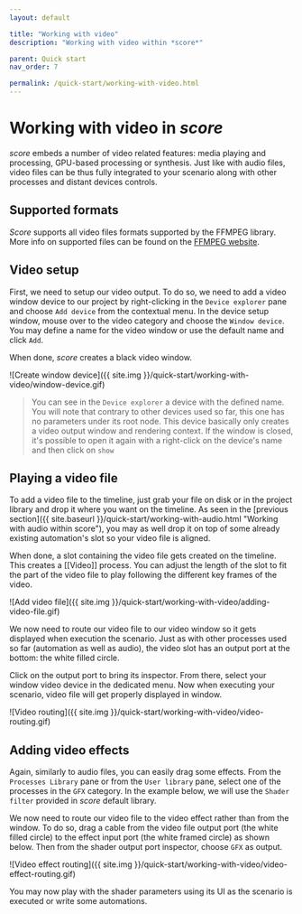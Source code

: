 ```yaml
---
layout: default

title: "Working with video"
description: "Working with video within *score*"

parent: Quick start
nav_order: 7

permalink: /quick-start/working-with-video.html
---
```

# Working with video in *score*

*score* embeds a number of video related features: media playing and processing, GPU-based processing or synthesis. Just like with audio files, video files can be thus fully integrated to your scenario along with other processes and distant devices controls.

## Supported formats

*Score* supports all video files formats supported by the FFMPEG library. More info on supported files can be found on the [FFMPEG website](https://www.ffmpeg.org/general.html#Video-Codecs).

## Video setup

First, we need to setup our video output. To do so, we need to add a video window device to our project by right-clicking in the `Device explorer` pane and choose `Add device` from the contextual menu. In the device setup window, mouse over to the video category and choose the `Window device`. You may define a name for the video window or use the default name and click `Add`.

When done, *score* creates a black video window.

![Create window device]({{ site.img }}/quick-start/working-with-video/window-device.gif)


> You can see in the `Device explorer` a device with the defined name. You will note that contrary to other devices used so far, this one has no parameters under its root node. This device basically only creates a video output window and rendering context. If the window is closed, it's possible to open it again with a right-click on the device's name and then click on `show`

## Playing a video file

To add a video file to the timeline, just grab your file on disk or in the project library and drop it where you want on the timeline. As seen in the [previous section]({{ site.baseurl }}/quick-start/working-with-audio.html "Working with audio within score"), you may as well drop it on top of some already existing automation's slot so your video file is aligned.

When done, a slot containing the video file gets created on the timeline. This creates a [[Video]] process. You can adjust the length of the slot to fit the part of the video file to play following the different key frames of the video.

![Add video file]({{ site.img }}/quick-start/working-with-video/adding-video-file.gif)

We now need to route our video file to our video window so it gets displayed when execution the scenario. Just as with other processes used so far (automation as well as audio), the video slot has an output port at the bottom: the white filled circle.

Click on the output port to bring its inspector. From there, select your window video device in the dedicated menu. Now when executing your scenario, video file will get properly displayed in window.

![Video routing]({{ site.img }}/quick-start/working-with-video/video-routing.gif)

## Adding video effects

Again, similarly to audio files, you can easily drag some effects. From the `Processes Library` pane or from the `User library` pane, select one of the processes in the `GFX` category. In the example below, we will use the `Shader filter` provided in *score* default library.

We now need to route our video file to the video effect rather than from the window. To do so, drag a cable from the video file output port (the white filled circle) to the effect input port (the white framed circle) as shown below. Then from the shader output port inspector, choose `GFX` as output.

![Video effect routing]({{ site.img }}/quick-start/working-with-video/video-effect-routing.gif)

You may now play with the shader parameters using its UI as the scenario is executed or write some automations.

